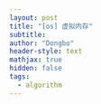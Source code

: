```yaml
---
layout: post
title: "[os] 虚拟内存"
subtitle: 
author: "Dongbo"
header-style: text
mathjax: true
hidden: false
tags:
  - algorithm
---
```


